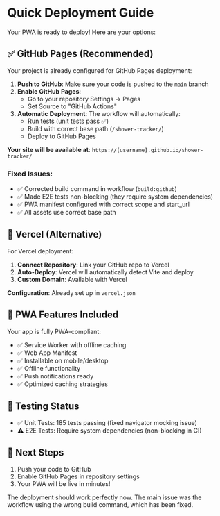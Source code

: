 # Quick Deployment Guide

Your PWA is ready to deploy! Here are your options:

## ✅ GitHub Pages (Recommended)

Your project is already configured for GitHub Pages deployment:

1. **Push to GitHub**: Make sure your code is pushed to the `main` branch
2. **Enable GitHub Pages**: 
   - Go to your repository Settings → Pages
   - Set Source to "GitHub Actions"
3. **Automatic Deployment**: The workflow will automatically:
   - Run tests (unit tests pass ✅)
   - Build with correct base path (`/shower-tracker/`)
   - Deploy to GitHub Pages

**Your site will be available at**: `https://[username].github.io/shower-tracker/`

### Fixed Issues:
- ✅ Corrected build command in workflow (`build:github`)
- ✅ Made E2E tests non-blocking (they require system dependencies)
- ✅ PWA manifest configured with correct scope and start_url
- ✅ All assets use correct base path

## 🚀 Vercel (Alternative)

For Vercel deployment:

1. **Connect Repository**: Link your GitHub repo to Vercel
2. **Auto-Deploy**: Vercel will automatically detect Vite and deploy
3. **Custom Domain**: Available with Vercel

**Configuration**: Already set up in `vercel.json`

## 🔧 PWA Features Included

Your app is fully PWA-compliant:
- ✅ Service Worker with offline caching
- ✅ Web App Manifest
- ✅ Installable on mobile/desktop
- ✅ Offline functionality
- ✅ Push notifications ready
- ✅ Optimized caching strategies

## 🧪 Testing Status

- ✅ Unit Tests: 185 tests passing (fixed navigator mocking issue)
- ⚠️ E2E Tests: Require system dependencies (non-blocking in CI)

## 🚀 Next Steps

1. Push your code to GitHub
2. Enable GitHub Pages in repository settings
3. Your PWA will be live in minutes!

The deployment should work perfectly now. The main issue was the workflow using the wrong build command, which has been fixed.
